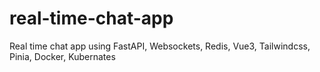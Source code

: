 # real-time-chat-app
Real time chat app using FastAPI, Websockets, Redis, Vue3, Tailwindcss, Pinia, Docker, Kubernates
